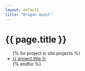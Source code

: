 ```yaml
---
layout: default
title: "Dragon Quest"
---
```


<h1>{{ page.title }}</h1>
<ul class="blog-posts">
  {% for project in site.projects %}
    <li class="post-item">
      <a href="{{ project.url }}">{{ project.title }}</a>
    </li>
  {% endfor %}
</ul>